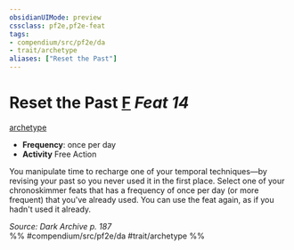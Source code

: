 ```yaml
---
obsidianUIMode: preview
cssclass: pf2e,pf2e-feat
tags:
- compendium/src/pf2e/da
- trait/archetype
aliases: ["Reset the Past"]
---
```

# Reset the Past  [F](../../rules/core-rulebook/chapter-9-playing-the-game.md#Actions "Free Action") *Feat 14*  
[archetype](../../rules/traits/archetype.md)  

- **Frequency**: once per day
- **Activity** Free Action

You manipulate time to recharge one of your temporal techniques—by revising your past so you never used it in the first place. Select one of your chronoskimmer feats that has a frequency of once per day (or more frequent) that you've already used. You can use the feat again, as if you hadn't used it already.

*Source: Dark Archive p. 187*  
%% #compendium/src/pf2e/da #trait/archetype %%